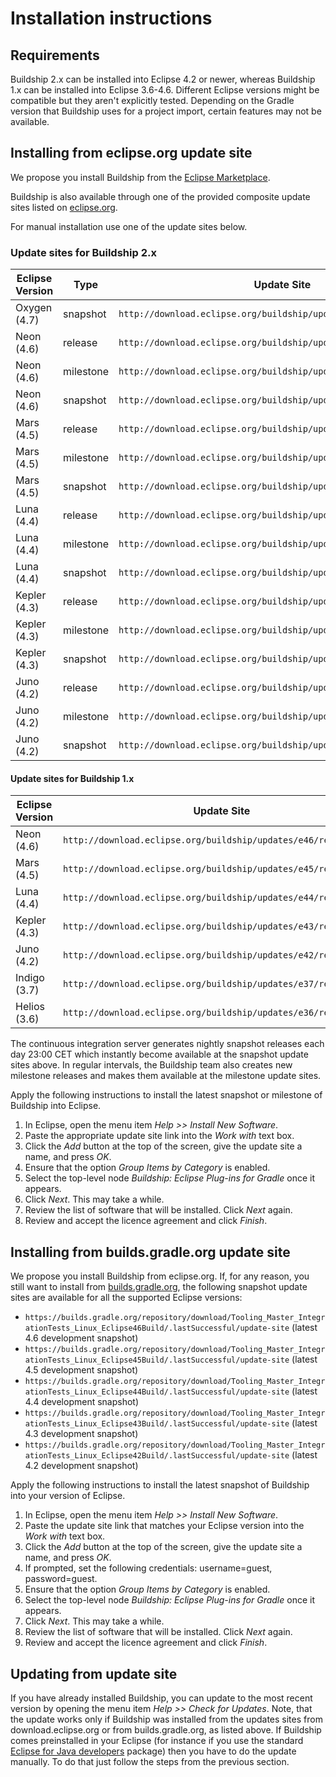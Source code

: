 # Installation instructions

## Requirements

Buildship 2.x can be installed into Eclipse 4.2 or newer, whereas Buildship 1.x can be installed into Eclipse 3.6-4.6. 
Different Eclipse versions might be compatible but they aren't explicitly tested. 
Depending on the Gradle version that Buildship uses for a project import, certain features may not be available.

## Installing from eclipse.org update site

We propose you install Buildship from the [Eclipse Marketplace](http://marketplace.eclipse.org/content/buildship-gradle-integration).

Buildship is also available through one of the provided composite update sites listed on [eclipse.org](https://projects.eclipse.org/projects/tools.buildship/downloads).

For manual installation use one of the update sites below.

### Update sites for Buildship 2.x

Eclipse Version | Type      | Update Site
--------------- | ----------| ------------
Oxygen (4.7)    | snapshot  | `http://download.eclipse.org/buildship/updates/e47/snapshots/2.x`
Neon (4.6)      | release   | `http://download.eclipse.org/buildship/updates/e46/releases/2.x`
Neon (4.6)      | milestone | `http://download.eclipse.org/buildship/updates/e46/milestones/2.x`
Neon (4.6)      | snapshot  | `http://download.eclipse.org/buildship/updates/e46/snapshots/2.x`
Mars (4.5)      | release   | `http://download.eclipse.org/buildship/updates/e45/releases/2.x`
Mars (4.5)      | milestone | `http://download.eclipse.org/buildship/updates/e45/milestones/2.x`
Mars (4.5)      | snapshot  | `http://download.eclipse.org/buildship/updates/e45/snapshots/2.x`
Luna (4.4)      | release   | `http://download.eclipse.org/buildship/updates/e44/releases/2.x`
Luna (4.4)      | milestone | `http://download.eclipse.org/buildship/updates/e44/milestones/2.x` 
Luna (4.4)      | snapshot  | `http://download.eclipse.org/buildship/updates/e44/snapshots/2.x`
Kepler (4.3)    | release   | `http://download.eclipse.org/buildship/updates/e43/releases/2.x`
Kepler (4.3)    | milestone | `http://download.eclipse.org/buildship/updates/e43/milestones/2.x`
Kepler (4.3)    | snapshot  | `http://download.eclipse.org/buildship/updates/e43/snapshots/2.x`
Juno (4.2)      | release   | `http://download.eclipse.org/buildship/updates/e42/releases/2.x`
Juno (4.2)      | milestone | `http://download.eclipse.org/buildship/updates/e42/milestones/2.x`
Juno (4.2)      | snapshot  | `http://download.eclipse.org/buildship/updates/e42/snapshots/2.x`
                
#### Update sites for Buildship 1.x

Eclipse Version | Update Site
--------------  |------------
Neon (4.6)      | `http://download.eclipse.org/buildship/updates/e46/releases/1.0`
Mars (4.5)      | `http://download.eclipse.org/buildship/updates/e45/releases/1.0`
Luna (4.4)      | `http://download.eclipse.org/buildship/updates/e44/releases/1.0`
Kepler (4.3)    | `http://download.eclipse.org/buildship/updates/e43/releases/1.0`
Juno (4.2)      | `http://download.eclipse.org/buildship/updates/e42/releases/1.0`
Indigo (3.7)    | `http://download.eclipse.org/buildship/updates/e37/releases/1.0`
Helios (3.6)    | `http://download.eclipse.org/buildship/updates/e36/releases/1.0`


The continuous integration server generates nightly snapshot releases each day 23:00 CET which instantly become
available at the snapshot update sites above. In regular intervals, the Buildship team also creates new
milestone releases and makes them available at the milestone update sites.

Apply the following instructions to install the latest snapshot or milestone of Buildship into Eclipse.

 1. In Eclipse, open the menu item _Help >> Install New Software_.
 1. Paste the appropriate update site link into the _Work with_ text box.
 1. Click the _Add_ button at the top of the screen, give the update site a name, and press _OK_.
 1. Ensure that the option _Group Items by Category_ is enabled.
 1. Select the top-level node _Buildship: Eclipse Plug-ins for Gradle_ once it appears.
 1. Click _Next_. This may take a while.
 1. Review the list of software that will be installed. Click _Next_ again.
 1. Review and accept the licence agreement and click _Finish_.


## Installing from builds.gradle.org update site

We propose you install Buildship from eclipse.org. If, for any reason, you still want to install
from [builds.gradle.org](https://builds.gradle.org/project.html?projectId=Tooling_Buildship&tab=projectOverview), the following snapshot update sites
are available for all the supported Eclipse versions:

  * `https://builds.gradle.org/repository/download/Tooling_Master_IntegrationTests_Linux_Eclipse46Build/.lastSuccessful/update-site` (latest 4.6 development snapshot)
  * `https://builds.gradle.org/repository/download/Tooling_Master_IntegrationTests_Linux_Eclipse45Build/.lastSuccessful/update-site` (latest 4.5 development snapshot)
  * `https://builds.gradle.org/repository/download/Tooling_Master_IntegrationTests_Linux_Eclipse44Build/.lastSuccessful/update-site` (latest 4.4 development snapshot)
  * `https://builds.gradle.org/repository/download/Tooling_Master_IntegrationTests_Linux_Eclipse43Build/.lastSuccessful/update-site` (latest 4.3 development snapshot)
  * `https://builds.gradle.org/repository/download/Tooling_Master_IntegrationTests_Linux_Eclipse42Build/.lastSuccessful/update-site` (latest 4.2 development snapshot)

Apply the following instructions to install the latest snapshot of Buildship into your version of Eclipse.

 1. In Eclipse, open the menu item _Help >> Install New Software_.
 1. Paste the update site link that matches your Eclipse version into the _Work with_ text box.
 1. Click the _Add_ button at the top of the screen, give the update site a name, and press _OK_.
 1. If prompted, set the following credentials: username=guest, password=guest.
 1. Ensure that the option _Group Items by Category_ is enabled.
 1. Select the top-level node _Buildship: Eclipse Plug-ins for Gradle_ once it appears.
 1. Click _Next_. This may take a while.
 1. Review the list of software that will be installed. Click _Next_ again.
 1. Review and accept the licence agreement and click _Finish_.


## Updating from update site

If you have already installed Buildship, you can update to the most recent version by opening the menu item _Help >> Check for Updates_. Note, that the update works only if Buildship was installed from the updates sites from download.eclipse.org or from builds.gradle.org, as listed above. If Buildship comes preinstalled in your Eclipse (for instance if you use the standard [Eclipse for Java developers](https://www.eclipse.org/downloads/packages/eclipse-ide-java-developers/neon) package) then you have to do the update manually. To do that just follow the steps from the previous section.
